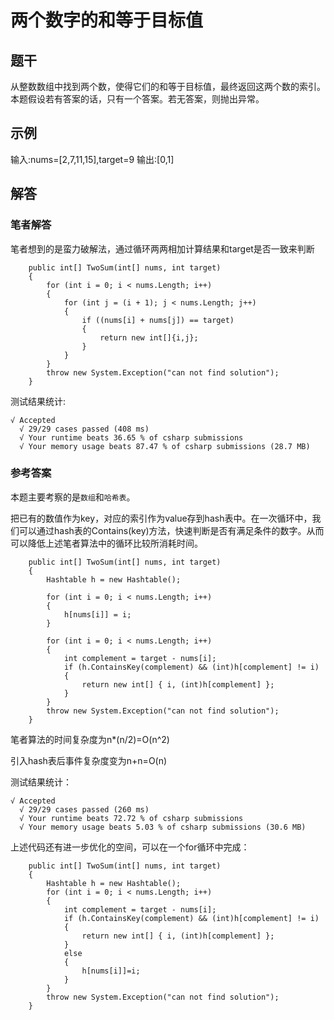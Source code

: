 # 两个数字的和等于目标值
## 题干
从整数数组中找到两个数，使得它们的和等于目标值，最终返回这两个数的索引。
本题假设若有答案的话，只有一个答案。若无答案，则抛出异常。
## 示例
输入:nums=[2,7,11,15],target=9
输出:[0,1]
## 解答
### 笔者解答
笔者想到的是蛮力破解法，通过循环两两相加计算结果和target是否一致来判断
```
    public int[] TwoSum(int[] nums, int target)
    {
        for (int i = 0; i < nums.Length; i++)
        {             
            for (int j = (i + 1); j < nums.Length; j++)
            {               
                if ((nums[i] + nums[j]) == target)
                {                    
                    return new int[]{i,j};
                }
            }
        }
        throw new System.Exception("can not find solution");
    }
```
测试结果统计:
```
√ Accepted
  √ 29/29 cases passed (408 ms)
  √ Your runtime beats 36.65 % of csharp submissions
  √ Your memory usage beats 87.47 % of csharp submissions (28.7 MB)
```
### 参考答案
本题主要考察的是``数组``和``哈希表``。

把已有的数值作为key，对应的索引作为value存到hash表中。在一次循环中，我们可以通过hash表的Contains(key)方法，快速判断是否有满足条件的数字。从而可以降低上述笔者算法中的循环比较所消耗时间。
```
    public int[] TwoSum(int[] nums, int target)
    {
        Hashtable h = new Hashtable();

        for (int i = 0; i < nums.Length; i++)
        {
            h[nums[i]] = i;
        }

        for (int i = 0; i < nums.Length; i++)
        {
            int complement = target - nums[i];
            if (h.ContainsKey(complement) && (int)h[complement] != i)
            {
                return new int[] { i, (int)h[complement] };
            }
        }
        throw new System.Exception("can not find solution");
    }
```
笔者算法的时间复杂度为n*(n/2)=O(n^2)

引入hash表后事件复杂度变为n+n=O(n)

测试结果统计：
```
√ Accepted
  √ 29/29 cases passed (260 ms)
  √ Your runtime beats 72.72 % of csharp submissions
  √ Your memory usage beats 5.03 % of csharp submissions (30.6 MB)
```

上述代码还有进一步优化的空间，可以在一个for循环中完成：
```
    public int[] TwoSum(int[] nums, int target)
    {        
        Hashtable h = new Hashtable();         
        for (int i = 0; i < nums.Length; i++)
        {
            int complement = target - nums[i];
            if (h.ContainsKey(complement) && (int)h[complement] != i)
            {
                return new int[] { i, (int)h[complement] };
            }
            else
            {                
                h[nums[i]]=i;
            }
        }
        throw new System.Exception("can not find solution");
    }
```